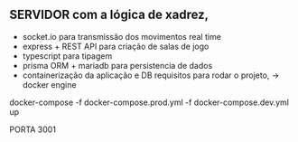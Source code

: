 ## SERVIDOR com a lógica de xadrez, 
* socket.io para transmissão dos movimentos real time
* express + REST API para criação de salas de jogo
* typescript para tipagem
* prisma ORM + mariadb para persistencia de dados
* containerização da aplicação e DB
requisitos para rodar o projeto, -> docker engine

docker-compose -f docker-compose.prod.yml -f docker-compose.dev.yml up

PORTA 3001
